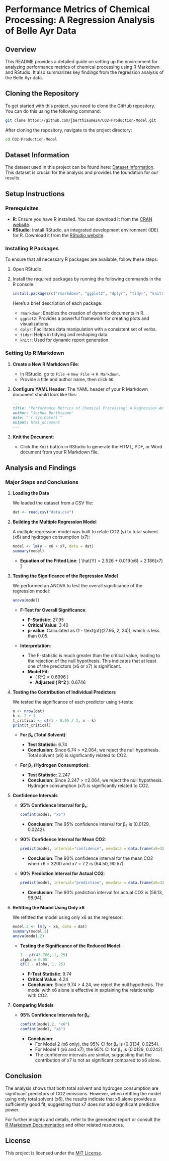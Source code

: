 # Performance Metrics of Chemical Processing: A Regression Analysis of Belle Ayr Data

## Overview

This README provides a detailed guide on setting up the environment for analyzing performance metrics of chemical processing using R Markdown and RStudio. It also summarizes key findings from the regression analysis of the Belle Ayr data.

## Cloning the Repository

To get started with this project, you need to clone the GitHub repository. You can do this using the following command:


```bash
git clone https://github.com/jberthiaume24/CO2-Production-Model.git
```

After cloning the repository, navigate to the project directory:

```bash
cd CO2-Production-Model
```

## Dataset Information

The dataset used in this project can be found here: [Dataset Information](https://rdrr.io/github/shafayetShafee/datapackage/man/DATASET.html). This dataset is crucial for the analysis and provides the foundation for our results.

## Setup Instructions

### Prerequisites

- **R**: Ensure you have R installed. You can download it from the [CRAN website](https://cran.r-project.org/).
- **RStudio**: Install RStudio, an integrated development environment (IDE) for R. Download it from the [RStudio website](https://rstudio.com/products/rstudio/download/).

### Installing R Packages

To ensure that all necessary R packages are available, follow these steps:

1. Open RStudio.
2. Install the required packages by running the following commands in the R console:

    ```r
    install.packages(c("rmarkdown", "ggplot2", "dplyr", "tidyr", "knitr"))
    ```

    Here’s a brief description of each package:
    
    - `rmarkdown`: Enables the creation of dynamic documents in R.
    - `ggplot2`: Provides a powerful framework for creating plots and visualizations.
    - `dplyr`: Facilitates data manipulation with a consistent set of verbs.
    - `tidyr`: Helps in tidying and reshaping data.
    - `knitr`: Used for dynamic report generation.

### Setting Up R Markdown

1. **Create a New R Markdown File**:
    - In RStudio, go to `File` -> `New File` -> `R Markdown`.
    - Provide a title and author name, then click `OK`.

2. **Configure YAML Header**:
    The YAML header of your R Markdown document should look like this:

    ```markdown
    ---
    title: "Performance Metrics of Chemical Processing: A Regression Analysis of Belle Ayr Data"
    author: "Joshua Berthiaume"
    date: "`r Sys.Date()`"
    output: html_document
    ---
    ```

3. **Knit the Document**:
    - Click the `Knit` button in RStudio to generate the HTML, PDF, or Word document from your R Markdown file.

## Analysis and Findings

### Major Steps and Conclusions

1. **Loading the Data**

    We loaded the dataset from a CSV file:

    ```r
    dat <- read.csv("data.csv")
    ```

2. **Building the Multiple Regression Model**

    A multiple regression model was built to relate CO2 (y) to total solvent (x6) and hydrogen consumption (x7):

    ```r
    model <- lm(y ~ x6 + x7, data = dat)
    summary(model)
    ```

    - **Equation of the Fitted Line**:
      \[
      \hat{Y} = 2.526 + 0.019(x6) + 2.186(x7)
      \]

3. **Testing the Significance of the Regression Model**

    We performed an ANOVA to test the overall significance of the regression model:

    ```r
    anova(model)
    ```

    - **F-Test for Overall Significance**:
        - **F-Statistic**: 27.95
        - **Critical Value**: 3.40
        - **p-value**: Calculated as \(1 - \text{pf}(27.95, 2, 24)\), which is less than 0.05.

    - **Interpretation**:
        - The F-statistic is much greater than the critical value, leading to the rejection of the null hypothesis. This indicates that at least one of the predictors (x6 or x7) is significant.
        - **Model Fit**:
            - \( R^2 = 0.6996 \)
            - **Adjusted \( R^2 \)**: 0.6746

4. **Testing the Contribution of Individual Predictors**

    We tested the significance of each predictor using t-tests:

    ```r
    n <- nrow(dat)
    k <- 2 + 1
    t_critical <- qt(1 - 0.05 / 2, n - k)
    print(t_critical)
    ```

    - **For β₆ (Total Solvent)**:
        - **Test Statistic**: 6.74
        - **Conclusion**: Since 6.74 > ±2.064, we reject the null hypothesis. Total solvent (x6) is significantly related to CO2.

    - **For β₇ (Hydrogen Consumption)**:
        - **Test Statistic**: 2.247
        - **Conclusion**: Since 2.247 > ±2.064, we reject the null hypothesis. Hydrogen consumption (x7) is significantly related to CO2.

5. **Confidence Intervals**

    - **95% Confidence Interval for β₆**:
      ```r
      confint(model, "x6")
      ```
      - **Conclusion**: The 95% confidence interval for β₆ is (0.0129, 0.0242).

    - **90% Confidence Interval for Mean CO2**:
      ```r
      predict(model, interval="confidence", newdata = data.frame(x6=3200, x7=7.2), level=.9)
      ```
      - **Conclusion**: The 90% confidence interval for the mean CO2 when x6 = 3200 and x7 = 7.2 is (64.50, 90.57).

    - **90% Prediction Interval for Actual CO2**:
      ```r
      predict(model, interval="prediction", newdata = data.frame(x6=3200, x7=7.2), level=.9)
      ```
      - **Conclusion**: The 90% prediction interval for actual CO2 is (56.13, 98.94).

6. **Refitting the Model Using Only x6**

    We refitted the model using only x6 as the regressor:

    ```r
    model.2 <- lm(y ~ x6, data = dat)
    summary(model.2)
    anova(model.2)
    ```

    - **Testing the Significance of the Reduced Model**:
      ```r
      1 - pf(43.766, 1, 25)
      alpha = 0.05
      qf(1 - alpha, 1, 25)
      ```
      - **F-Test Statistic**: 9.74
      - **Critical Value**: 4.24
      - **Conclusion**: Since 9.74 > 4.24, we reject the null hypothesis. The model with x6 alone is effective in explaining the relationship with CO2.

7. **Comparing Models**

    - **95% Confidence Intervals for β₆**:
      ```r
      confint(model.2, "x6")
      confint(model, "x6")
      ```

      - **Conclusion**:
        - For Model 2 (x6 only), the 95% CI for β₆ is (0.0134, 0.0254).
        - For Model 1 (x6 and x7), the 95% CI for β₆ is (0.0129, 0.0242).
        - The confidence intervals are similar, suggesting that the contribution of x7 is not as significant compared to x6 alone.

## Conclusion

The analysis shows that both total solvent and hydrogen consumption are significant predictors of CO2 emissions. However, when refitting the model using only total solvent (x6), the results indicate that x6 alone provides a sufficiently good fit, suggesting that x7 does not add significant predictive power. 

For further insights and details, refer to the generated report or consult the [R Markdown Documentation](https://rmarkdown.rstudio.com/) and other related resources.

## License

This project is licensed under the [MIT License](LICENSE).
